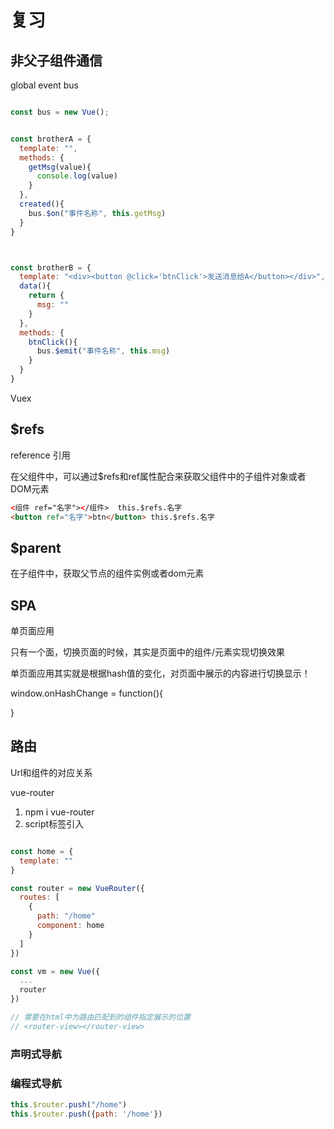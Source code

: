 # 复习

## 非父子组件通信

global event bus

```js

const bus = new Vue();


const brotherA = {
  template: "",
  methods: {
    getMsg(value){
      console.log(value)
    }
  },
  created(){
    bus.$on("事件名称", this.getMsg)
  }
}



const brotherB = {
  template: "<div><button @click='btnClick'>发送消息给A</button></div>",
  data(){
    return {
      msg: ""
    }
  },
  methods: {
    btnClick(){
      bus.$emit("事件名称", this.msg)
    }
  }
}

```

Vuex

## $refs

reference 引用

在父组件中，可以通过$refs和ref属性配合来获取父组件中的子组件对象或者DOM元素

```html
<组件 ref="名字"></组件>  this.$refs.名字  
<button ref="名字">btn</button> this.$refs.名字
```

## $parent

在子组件中，获取父节点的组件实例或者dom元素

## SPA

单页面应用

只有一个面，切换页面的时候，其实是页面中的组件/元素实现切换效果

单页面应用其实就是根据hash值的变化，对页面中展示的内容进行切换显示！

window.onHashChange = function(){

}

## 路由

Url和组件的对应关系

vue-router

1. npm i vue-router
2. script标签引入
  
```js

const home = {
  template: ""
}

const router = new VueRouter({
  routes: [
    {
      path: "/home"
      component: home
    }
  ]
})

const vm = new Vue({
  ...
  router
})

// 需要在html中为路由匹配到的组件指定展示的位置
// <router-view></router-view>
```

### 声明式导航

<router-link to="/home"></router-link>
<router-link :to="{path: '/home'}"></router-link>

### 编程式导航

```js
this.$router.push("/home")
this.$router.push({path: '/home'})
```